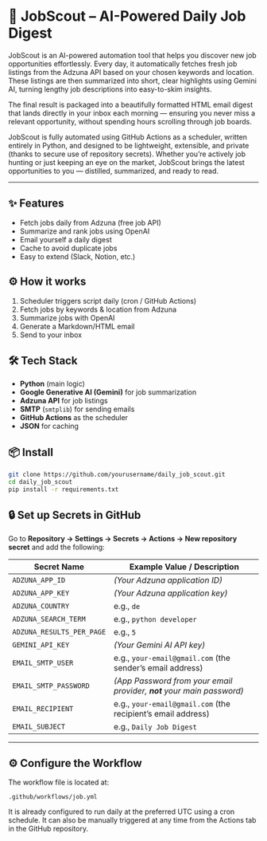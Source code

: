 # 🧠 JobScout – AI-Powered Daily Job Digest

JobScout is an AI-powered automation tool that helps you discover new job opportunities effortlessly.
Every day, it automatically fetches fresh job listings from the Adzuna API based on your chosen keywords and location. These listings are then summarized into short, clear highlights using Gemini AI, turning lengthy job descriptions into easy-to-skim insights.

The final result is packaged into a beautifully formatted HTML email digest that lands directly in your inbox each morning — ensuring you never miss a relevant opportunity, without spending hours scrolling through job boards.

JobScout is fully automated using GitHub Actions as a scheduler, written entirely in Python, and designed to be lightweight, extensible, and private (thanks to secure use of repository secrets). Whether you’re actively job hunting or just keeping an eye on the market, JobScout brings the latest opportunities to you — distilled, summarized, and ready to read.

---


## ✨ Features
- Fetch jobs daily from Adzuna (free job API)
- Summarize and rank jobs using OpenAI
- Email yourself a daily digest
- Cache to avoid duplicate jobs
- Easy to extend (Slack, Notion, etc.)

## ⚙️ How it works
1. Scheduler triggers script daily (cron / GitHub Actions)
2. Fetch jobs by keywords & location from Adzuna
3. Summarize jobs with OpenAI
4. Generate a Markdown/HTML email
5. Send to your inbox


## 🛠️ Tech Stack
- **Python** (main logic)
- **Google Generative AI (Gemini)** for job summarization
- **Adzuna API** for job listings
- **SMTP** (`smtplib`) for sending emails
- **GitHub Actions** as the scheduler
- **JSON** for caching

## 📦 Install
```bash
git clone https://github.com/yourusername/daily_job_scout.git
cd daily_job_scout
pip install -r requirements.txt
```

## 🔒 Set up Secrets in GitHub

Go to **Repository → Settings → Secrets → Actions → New repository secret** and add the following:

| Secret Name                | Example Value / Description                                 |
|---------------------------|-------------------------------------------------------------|
| `ADZUNA_APP_ID`           | *(Your Adzuna application ID)*                              |
| `ADZUNA_APP_KEY`          | *(Your Adzuna application key)*                             |
| `ADZUNA_COUNTRY`          | e.g., `de`                                                  |
| `ADZUNA_SEARCH_TERM`      | e.g., `python developer`                                    |
| `ADZUNA_RESULTS_PER_PAGE` | e.g., `5`                                                    |
| `GEMINI_API_KEY`          | *(Your Gemini AI API key)*                                  |
| `EMAIL_SMTP_USER`         | e.g., `your-email@gmail.com` (the sender’s email address)   |
| `EMAIL_SMTP_PASSWORD`     | *(App Password from your email provider, **not** your main password)* |
| `EMAIL_RECIPIENT`         | e.g., `your-email@gmail.com` (the recipient’s email address) |
| `EMAIL_SUBJECT`           | e.g., `Daily Job Digest`                                    |

---

## ⚙️ Configure the Workflow

The workflow file is located at:

```text
.github/workflows/job.yml
```

It is already configured to run daily at the preferred UTC using a cron schedule.
It can also be manually triggered at any time from the Actions tab in the GitHub repository.

